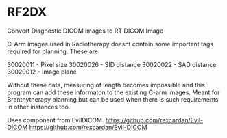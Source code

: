 # RF2DX
Convert Diagnostic DICOM images to RT DICOM Image

C-Arm images used in Radiotherapy doesnt contain some important tags required for planning. These are 

30020011 - Pixel size
30020026 - SID distance
30020022 - SAD distance
30020012 - Image plane

Without these data, measuring of length becomes impossible and this program can add these informaton to the existing C-arm images. Meant for Branthytherapy planning but can be used when there is such requirements in other instances too.

Uses component from EvilDICOM. https://github.com/rexcardan/Evil-DICOM
https://github.com/rexcardan/Evil-DICOM
